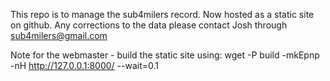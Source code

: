 This repo is to manage the sub4milers record. Now hosted as a static site on github.
Any corrections to the data please contact Josh through sub4milers@gmail.com    

Note for the webmaster - build the static site using:
wget  -P build -mkEpnp -nH http://127.0.0.1:8000/ --wait=0.1 